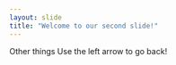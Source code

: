 ```yaml
---
layout: slide
title: "Welcome to our second slide!"
---
```

Other things
Use the left arrow to go back!
